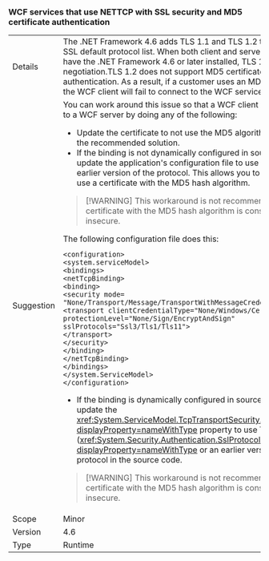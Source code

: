 ### WCF services that use NETTCP with SSL security and MD5 certificate authentication

|   |   |
|---|---|
|Details|The .NET Framework 4.6 adds TLS 1.1 and TLS 1.2 to the WCF SSL default protocol list. When both client and server machines have the .NET Framework 4.6 or later installed, TLS 1.2 is used for negotiation.TLS 1.2 does not support MD5 certificate authentication. As a result, if a customer uses an MD5 certificate, the WCF client will fail to connect to the WCF service.|
|Suggestion|You can work around this issue so that a WCF client can connect to a WCF server by doing any of the following:<ul><li>Update the certificate to not use the MD5 algorithm. This is the recommended solution.</li><li>If the binding is not dynamically configured in source code, update the application's configuration file to use TLS 1.1 or an earlier version of the protocol. This allows you to continue to use a certificate with the MD5 hash algorithm.</li></ul> <blockquote> [!WARNING] This workaround is not recommended, since a certificate with the MD5 hash algorithm is considered insecure.</blockquote> The following configuration file does this:<pre><code class="lang-xml">&lt;configuration&gt;&#13;&#10;&lt;system.serviceModel&gt;&#13;&#10;&lt;bindings&gt;&#13;&#10;&lt;netTcpBinding&gt;&#13;&#10;&lt;binding&gt;&#13;&#10;&lt;security mode= &quot;None/Transport/Message/TransportWithMessageCredential&quot; &gt;&#13;&#10;&lt;transport clientCredentialType=&quot;None/Windows/Certificate&quot;&#13;&#10;protectionLevel=&quot;None/Sign/EncryptAndSign&quot;&#13;&#10;sslProtocols=&quot;Ssl3/Tls1/Tls11&quot;&gt;&#13;&#10;&lt;/transport&gt;&#13;&#10;&lt;/security&gt;&#13;&#10;&lt;/binding&gt;&#13;&#10;&lt;/netTcpBinding&gt;&#13;&#10;&lt;/bindings&gt;&#13;&#10;&lt;/system.ServiceModel&gt;&#13;&#10;&lt;/configuration&gt;&#13;&#10;</code></pre><ul><li>If the binding is dynamically configured in source code, update the <xref:System.ServiceModel.TcpTransportSecurity.SslProtocols?displayProperty=nameWithType> property to use TLS 1.1 (<xref:System.Security.Authentication.SslProtocols.Tls11?displayProperty=nameWithType> or an earlier version of the protocol in the source code.</li></ul> <blockquote> [!WARNING] This workaround is not recommended, since a certificate with the MD5 hash algorithm is considered insecure.</blockquote> |
|Scope|Minor|
|Version|4.6|
|Type|Runtime|

